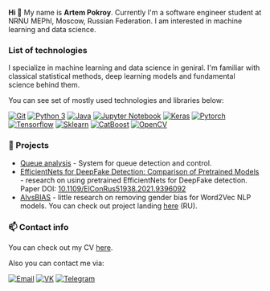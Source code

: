 **Hi 👋** My name is **Artem Pokroy**. Currently I'm a software engineer student at NRNU MEPhI, Moscow, Russian Federation. I am interested in machine learning and data science.

### List of technologies

I specialize in machine learning and data science in geniral. I'm familiar with classical statistical methods, deep learning models and fundamental science behind them.

You can see set of mostly used technologies and libraries below:

[![Git](https://img.shields.io/badge/-Git-F05032?logo=Git&logoColor=white)]()
[![Python 3](https://img.shields.io/badge/-Python-3776AB?logo=python&logoColor=white)]()
[![Java](https://img.shields.io/badge/-Java-ED1C24?logo=java&logoColor=white)]()
[![Jupyter Notebook](https://img.shields.io/badge/-Jupyter%20Notebook-F37626?logo=jupyter&logoColor=white)]()
[![Keras](https://img.shields.io/badge/-Keras-D00000?logo=Keras&logoColor=white)]()
[![Pytorch](https://img.shields.io/badge/-Pytorch-D00000?logo=pytorch&logoColor=white)]()
[![Tensorflow](https://img.shields.io/badge/-Tensorflow-0000?logo=Tensorflow&color=orange&logoColor=white)]()
[![Sklearn](https://img.shields.io/badge/-Sklearn-0000?logo=Scikit-learn&logoColor=white)]()
[![CatBoost](https://img.shields.io/badge/-CatBoost-0000?&logo=&color=yellow&logoColor=white)]()
[![OpenCV](https://img.shields.io/badge/-OpenCV-0000?&logo=&color=green&logoColor=white)]()

### :rocket: Projects

* [Queue analysis](https://github.com/mmkuznecov/queue_analysis) - System for queue detection and control.
* [EfficientNets for DeepFake Detection: Comparison of Pretrained Models](https://github.com/TLMOS/efficientnets-for-deepfake-detection) - research on using pretrained EfficientNets for DeepFake detection. Paper DOI: [10.1109/ElConRus51938.2021.9396092](https://ieeexplore.ieee.org/document/9396092)
* [AIvsBIAS](https://github.com/mmkuznecov/AIvsBIAS) - little research on removing gender bias for Word2Vec NLP models. You can check out project landing [here](https://aivsbias.feather.cloudns.cl/) (RU).

### :mailbox: Contact info

You can check out my CV [here](https://drive.google.com/file/d/1ql7j2cfu04iOCIN3o723OyWCTWSPjcog/view?usp=sharing).

Also you can contact me via:

[![Email](https://img.shields.io/badge/-Email-de4343?logoColor=white&link=mailto:pokroy-tema@yandex.ru)](mailto:pokroy-tema@yandex.ru)
[![VK](https://img.shields.io/badge/-VK-4680C2?logo=vk&logoColor=white&link=https://vk.com/mmkuznecov)](https://vk.com/pokroy)
[![Telegram](https://img.shields.io/badge/-Telegram-blue?logo=telegram&link=https://t.me/pokroy)](https://t.me/pokroy)
